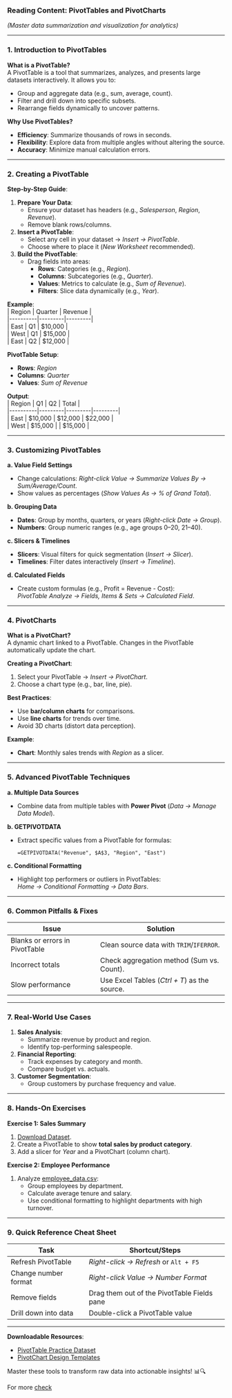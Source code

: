### **Reading Content: PivotTables and PivotCharts**  
*(Master data summarization and visualization for analytics)*  

---

### **1. Introduction to PivotTables**  
**What is a PivotTable?**  
A PivotTable is a tool that summarizes, analyzes, and presents large datasets interactively. It allows you to:  
- Group and aggregate data (e.g., sum, average, count).  
- Filter and drill down into specific subsets.  
- Rearrange fields dynamically to uncover patterns.  

**Why Use PivotTables?**  
- **Efficiency**: Summarize thousands of rows in seconds.  
- **Flexibility**: Explore data from multiple angles without altering the source.  
- **Accuracy**: Minimize manual calculation errors.  

---

### **2. Creating a PivotTable**  
**Step-by-Step Guide**:  
1. **Prepare Your Data**:  
   - Ensure your dataset has headers (e.g., *Salesperson*, *Region*, *Revenue*).  
   - Remove blank rows/columns.  
2. **Insert a PivotTable**:  
   - Select any cell in your dataset → *Insert → PivotTable*.  
   - Choose where to place it (*New Worksheet* recommended).  
3. **Build the PivotTable**:  
   - Drag fields into areas:  
     - **Rows**: Categories (e.g., *Region*).  
     - **Columns**: Subcategories (e.g., *Quarter*).  
     - **Values**: Metrics to calculate (e.g., *Sum of Revenue*).  
     - **Filters**: Slice data dynamically (e.g., *Year*).  

**Example**:  
| Region   | Quarter | Revenue |  
|----------|---------|---------|  
| East     | Q1      | $10,000 |  
| West     | Q1      | $15,000 |  
| East     | Q2      | $12,000 |  

**PivotTable Setup**:  
- **Rows**: *Region*  
- **Columns**: *Quarter*  
- **Values**: *Sum of Revenue*  

**Output**:  
| Region   | Q1      | Q2      | Total   |  
|----------|---------|---------|---------|  
| East     | $10,000 | $12,000 | $22,000 |  
| West     | $15,000 |         | $15,000 |  

---

### **3. Customizing PivotTables**  
**a. Value Field Settings**  
- Change calculations: *Right-click Value → Summarize Values By → Sum/Average/Count*.  
- Show values as percentages (*Show Values As → % of Grand Total*).  

**b. Grouping Data**  
- **Dates**: Group by months, quarters, or years (*Right-click Date → Group*).  
- **Numbers**: Group numeric ranges (e.g., age groups 0–20, 21–40).  

**c. Slicers & Timelines**  
- **Slicers**: Visual filters for quick segmentation (*Insert → Slicer*).  
- **Timelines**: Filter dates interactively (*Insert → Timeline*).  

**d. Calculated Fields**  
- Create custom formulas (e.g., Profit = Revenue - Cost):  
  *PivotTable Analyze → Fields, Items & Sets → Calculated Field*.  

---

### **4. PivotCharts**  
**What is a PivotChart?**  
A dynamic chart linked to a PivotTable. Changes in the PivotTable automatically update the chart.  

**Creating a PivotChart**:  
1. Select your PivotTable → *Insert → PivotChart*.  
2. Choose a chart type (e.g., bar, line, pie).  

**Best Practices**:  
- Use **bar/column charts** for comparisons.  
- Use **line charts** for trends over time.  
- Avoid 3D charts (distort data perception).  

**Example**:  
- **Chart**: Monthly sales trends with *Region* as a slicer.  

---

### **5. Advanced PivotTable Techniques**  
**a. Multiple Data Sources**  
- Combine data from multiple tables with **Power Pivot** (*Data → Manage Data Model*).  

**b. GETPIVOTDATA**  
- Extract specific values from a PivotTable for formulas:  
  ```excel  
  =GETPIVOTDATA("Revenue", $A$3, "Region", "East")  
  ```  

**c. Conditional Formatting**  
- Highlight top performers or outliers in PivotTables:  
  *Home → Conditional Formatting → Data Bars*.  

---

### **6. Common Pitfalls & Fixes**  
| **Issue**                     | **Solution**                              |  
|-------------------------------|-------------------------------------------|  
| Blanks or errors in PivotTable| Clean source data with `TRIM`/`IFERROR`.  |  
| Incorrect totals              | Check aggregation method (Sum vs. Count). |  
| Slow performance              | Use Excel Tables (*Ctrl + T*) as the source. |  

---

### **7. Real-World Use Cases**  
1. **Sales Analysis**:  
   - Summarize revenue by product and region.  
   - Identify top-performing salespeople.  
2. **Financial Reporting**:  
   - Track expenses by category and month.  
   - Compare budget vs. actuals.  
3. **Customer Segmentation**:  
   - Group customers by purchase frequency and value.  

---

### **8. Hands-On Exercises**  
**Exercise 1: Sales Summary**  
1. [Download Dataset](link-to-sales-data.csv).  
2. Create a PivotTable to show **total sales by product category**.  
3. Add a slicer for *Year* and a PivotChart (column chart).  

**Exercise 2: Employee Performance**  
1. Analyze [employee_data.csv](link):  
   - Group employees by department.  
   - Calculate average tenure and salary.  
   - Use conditional formatting to highlight departments with high turnover.  

---

### **9. Quick Reference Cheat Sheet**  
| **Task**                | **Shortcut/Steps**                          |  
|-------------------------|---------------------------------------------|  
| Refresh PivotTable       | *Right-click → Refresh* or `Alt + F5`       |  
| Change number format     | *Right-click Value → Number Format*         |  
| Remove fields            | Drag them out of the PivotTable Fields pane |  
| Drill down into data     | Double-click a PivotTable value             |  

---

**Downloadable Resources**:  
- [PivotTable Practice Dataset](link-to-dataset)  
- [PivotChart Design Templates](link-to-templates)  

Master these tools to transform raw data into actionable insights! 📊🔍

For more [check](?)